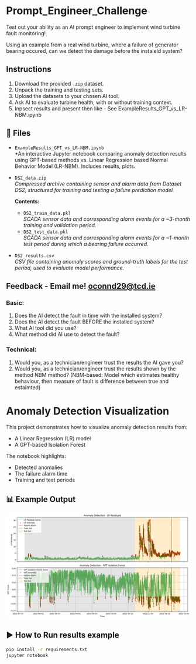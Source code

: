 # Prompt_Engineer_Challenge
Test out your ability as an AI prompt engineer to implement wind turbine fault monitoring!

Using an example from a real wind turbine, where a failure of generator bearing occured, can we detect the damage before the instaleld system?

## Instructions

1. Download the provided `.zip` dataset.
2. Unpack the training and testing sets.
3. Upload the datasets to your chosen AI tool.
4. Ask AI to evaluate turbine health, with or without training context.
5. Inpsect results and present then like - See ExampleResults_GPT_vs_LR-NBM.ipynb

## 📁 Files

- `ExampleResults_GPT_vs_LR-NBM.ipynb`  
  *An interactive Jupyter notebook comparing anomaly detection results using GPT-based methods vs. Linear Regression based Normal Behavior Model (LR-NBM). Includes results, plots. 

- `DS2_data.zip`  
  *Compressed archive containing sensor and alarm data from Dataset DS2, structured for training and testing a failure prediction model.*

  **Contents:**
  - `DS2_train_data.pkl`  
    *SCADA sensor data and corresponding alarm events for a ~3-month training and validation period.*
  - `DS2_test_data.pkl`  
    *SCADA sensor data and corresponding alarm events for a ~1-month test period during which a bearing failure occurred.*

- `DS2_results.csv`  
  *CSV file containing anomaly scores and ground-truth labels for the test period, used to evaluate model performance.*

  
## Feedback - Email me! oconnd29@tcd.ie
### Basic:
1. Does the AI detect the fault in time with the installed system?
2. Does the AI detect the fault BEFORE the installed system?
3. What AI tool did you use?
4. What method did AI use to detect the fault?
### Technical:
1. Would you, as a technician/engineer trust the results the AI gave you?
2. Would you, as a technician/engineer trust the results shown by the method NBM method? (NBM-based: Model which estimates healthy behaviour, then measure of fault is difference between true and estaimted) 

# Anomaly Detection Visualization

This project demonstrates how to visualize anomaly detection results from:
- A Linear Regression (LR) model
- A GPT-based Isolation Forest

The notebook highlights:
- Detected anomalies
- The failure alarm time
- Training and test periods

## 📊 Example Output

![example-plot](results_comparison.png)


## ▶️ How to Run results example

```bash
pip install -r requirements.txt
jupyter notebook
